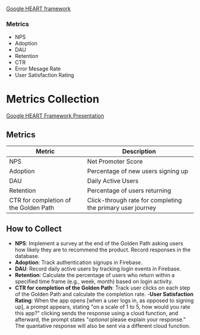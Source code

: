 [Google HEART framework](https://docs.google.com/presentation/d/15eCHSK0DUnF00R8eA2oMMlL9oRtyf8p_ZvA5GdR2UKw/edit?usp=sharing)

### Metrics
- NPS
- Adoption
- DAU
- Retention 
- CTR
- Error Mesage Rate
- User Satisfaction Rating

# Metrics Collection

[Google HEART Framework Presentation](link-to-google-slide)

## Metrics

| Metric           | Description                          |
|------------------|--------------------------------------|
| NPS              | Net Promoter Score                   |
| Adoption         | Percentage of new users signing up   |
| DAU              | Daily Active Users                   |
| Retention        | Percentage of users returning        |
| CTR for completion of the Golden Path | Click-through rate for completing the primary user journey |

## How to Collect

- **NPS**: Implement a survey at the end of the Golden Path asking users how likely they are to recommend the product. Record responses in the database.
- **Adoption**: Track authentication signups in Firebase.
- **DAU**: Record daily active users by tracking login events in Firebase.
- **Retention**: Calculate the percentage of users who return within a specified time frame (e.g., week, month) based on login activity.
- **CTR for completion of the Golden Path**: Track user clicks on each step of the Golden Path and calculate the completion rate.
-**User Satisfaction Rating**: When the app opens [when a user logs in, as opposed to signing up], a prompt appears, stating "on a scale of 1 to 5, how would you rate this app?" clicking sends the response using a cloud function, and afterward, the prompt states "*optional* please explain your response." The quantative response will also be sent via a different cloud function. 


